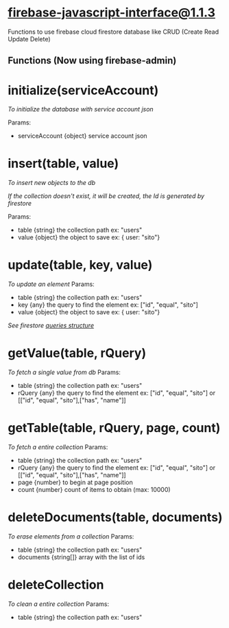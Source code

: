 # firebase-javascript-interface@1.1.3

Functions to use firebase cloud firestore database like CRUD (Create Read Update Delete)

## Functions (Now using firebase-admin)

# initialize(serviceAccount)

_To initialize the database with service account json_

Params:

- serviceAccount {object} service account json

# insert(table, value)

_To insert new objects to the db_

_If the collection doesn't exist, it will be created, the Id is generated by firestore_

Params:

- table {string} the collection path ex: "users"
- value {object} the object to save ex: { user: "sito"}

# update(table, key, value)

_To update an element_
Params:

- table {string} the collection path ex: "users"
- key {any} the query to find the element ex: ["id", "equal", "sito"]
- value {object} the object to save ex: { user: "sito"}

_See firestore [queries structure](https://cloud.google.com/firestore/docs/query-data/get-data)_

# getValue(table, rQuery)

_To fetch a single value from db_
Params:

- table {string} the collection path ex: "users"
- rQuery {any} the query to find the element ex: ["id", "equal", "sito"] or [["id", "equal", "sito"],["has", "name"]]

# getTable(table, rQuery, page, count)

_To fetch a entire collection_
Params:

- table {string} the collection path ex: "users"
- rQuery {any} the query to find the element ex: ["id", "equal", "sito"] or [["id", "equal", "sito"],["has", "name"]]
- page {number} to begin at page position
- count {number} count of items to obtain (max: 10000)

# deleteDocuments(table, documents)

_To erase elements from a collection_
Params:

- table {string} the collection path ex: "users"
- documents {string[]} array with the list of ids

# deleteCollection

_To clean a entire collection_
Params:

- table {string} the collection path ex: "users"
